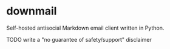 # downmail
Self-hosted antisocial Markdown email client written in Python.

TODO write a "no guarantee of safety/support" disclaimer
